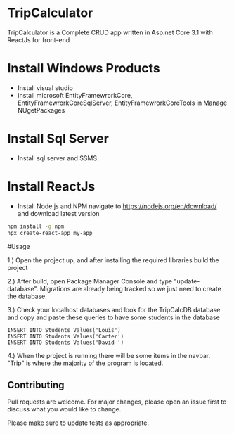 # TripCalculator

TripCalculator is a Complete CRUD app written in Asp.net Core 3.1 with ReactJs for front-end



# Install Windows Products

- Install visual studio
- install microsoft EntityFramewrorkCore, EntityFramewrorkCoreSqlServer, EntityFramewrorkCoreTools in Manage NUgetPackages

# Install Sql Server
- Install sql server and SSMS.


# Install ReactJs
- Install Node.js and NPM navigate to https://nodejs.org/en/download/ and download latest version

```bash
npm install -g npm
npx create-react-app my-app

```

#Usage

1.) Open the project up, and after installing the required libraries build the project

2.) After build, open Package Manager Console and type "update-database". Migrations are already being tracked so we just need to create the database. 

3.) Check your localhost databases and look for the TripCalcDB database and copy and paste these queries to have some students in the database
```
INSERT INTO Students Values('Louis')
INSERT INTO Students Values('Carter')
INSERT INTO Students Values('David ')
```

4.) When the project is running there will be some items in the navbar. "Trip" is where the majority of the program is located. 

## Contributing
Pull requests are welcome. For major changes, please open an issue first to discuss what you would like to change.

Please make sure to update tests as appropriate.
